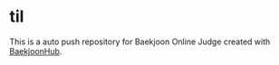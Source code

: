 # til
This is a auto push repository for Baekjoon Online Judge created with [BaekjoonHub](https://github.com/BaekjoonHub/BaekjoonHub).
